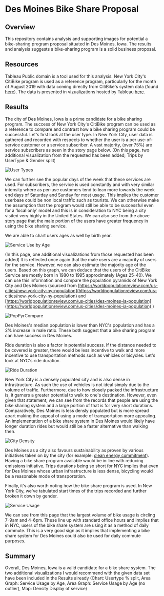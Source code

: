# Des Moines Bike Share Proposal

## Overview

This repository contains analysis and supporting images for potential a bike-sharing program proposal situated in Des Moines, Iowa. The results and analysis suggests a bike-sharing program is a solid business proposal. 

## Resources

Tableau Public domain is a tool used for this analysis. New York City's CitiBike program is used as a reference program, particularly for the month of August 2019 with data coming directly from CitiBike's system data (found [here](https://s3.amazonaws.com/tripdata/201908-citibike-tripdata.csv.zip)). The data is presented in vizualizations hosted by Tableau [here](https://public.tableau.com/profile/ian.fan#!/vizhome/NYCCitiBike_DesMoinesRef/NYCCitiBike).

## Results

The city of Des Moines, Iowa is a prime candidate for a bike sharing program. The success of New York City's CitiBike program can be used as a reference to compare and contrast how a bike sharing program could be successful. Let's first look at the user type. In New York City, user data is gathered and recorded with respects to whether the user is a per use-of-service customer or a service subscriber. A vast majority, (over 75%) are service subscribers as seen in the story page below. (On this page, two additional visualization from the requested has been added; Trips by UserType & Gender split)

![User Types](/Resources/StoryPg1.PNG)

We can further see the popular days of the week that these services are used. For subscribers, the service is used constantly and with very similar intensity where as per-use customers tend to lean more towards the week end days of Saturday and Sunday for most usage. This implies the customer userbase could be non local traffic such as tourists. We can otherwise make the assumption that the program would still be able to be successful even for a 'local only' model and this is in consideration to NYC being a city visited very highly in the United States. We can also see from the above story page that the male portion of the users have greater frequency in using the bike sharing service. 

We are able to chart users ages as well by birth year.

![Service Use by Age](/Resources/StoryPg2.PNG)

(In this page, one additional visualizations from those requested has been added)
It is reflected once again that the male users are a majority of users for the service. However, we can also estimate the majority age of the users. Based on this graph, we can deduce that the users of the CitiBike Service are mostly born in 1980 to 1995 approximately (Ages 25-40). We can use this information and compare the population pyramids of New York City and Des Moines (sourced from [https://worldpopulationreview.com/us-cities/new-york-city-ny-population](https://worldpopulationreview.com/us-cities/new-york-city-ny-population) and [https://worldpopulationreview.com/us-cities/des-moines-ia-population](https://worldpopulationreview.com/us-cities/des-moines-ia-population)
)

![PopPyrCompare](/Resources/PopComparison.png)

Des Moines's median population is lower than NYC's population and has a 2% increase in male ratio. These both suggest that a bike sharing program can have success in Des Moines.

Ride duration is also a factor in potential success. If the distance needed to be covered is greater, there would be less incentive to walk and more incentive to use transportation methods such as vehicles or bicycles. Let's look at NYC's ride duration.

![Ride Duration](/Resources/StoryPg3.PNG)

New York City is a densely populated city and is also dense in infrastructure. As such the use of vehicles is not ideal simply due to the volume of traffic. Furthermore, due to how closely packed the infrastructure is, it garners a greater potential to walk to one's destination. However, even given that statement, we can see from the records that people are using the bike sharing system and a large portion of that is for very short durations. Comparatively, Des Moines is less densly populated but is more spread apart making the appeal of using a mode of transportation more appealing. An implementation of a bike share system in Des Moines would likely have longer duration rides but would still be a faster alternative than walking then.

![City Density](/Resources/StoryPg4.PNG)

Des Moines as a city also favours sustainability as proven by various initiatives taken on by the city (for example: [clean energy commitment](https://www.dsm.city/news_detail_T2_R320.php#:~:text=A%20new%20resolution%20passed%20unanimously,greenhouse%20gas%20emissions%20by%202050.)). Having a bike share program available would be in line with reducing emissions initiative. Trips durations being so short for NYC implies that even for Des Moines whose urban infrastructure is less dense, bicycling would be a reasonable mode of transportation.  

Finally, it's also worth noting how the bike share program is used. In New York City, we've tabulated start times of the trips recorded and further broken it down by gender.

![Service Usage](/Resources/StoryPg5.PNG)

We can see from this page that the largest volume of bike usage is circling 7-9am and 4-6pm. These line up with standard office hours and implies that in NYC, users of the bike share system are using it as a method of daily commute. This is a very good sign as it implies that implementing a bike share system for Des Moines could also be used for daily commute purposes.

## Summary

Overall, Des Moines, Iowa is a valid candidate for a bike share system. The two additional visualizations I would recommend with the given data set have been included in the Results already (Chart: Usertype % split, Area Graph: Service Usage by Age, Area Graph: Service Usage by Age (no outlier), Map: Density Display of service)